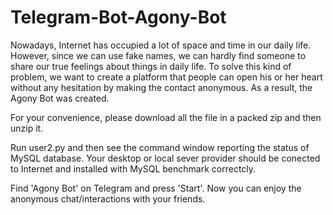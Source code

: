 # Telegram-Bot-Agony-Bot
Nowadays, Internet has occupied a lot of space and time in our daily life. However, since we can use fake names, we can hardly find someone to share our true feelings about things in daily life. To solve this kind of problem, we want to create a platform that people can open his or her heart without any hesitation by making the contact anonymous. As a result, the Agony Bot was created.

For your convenience, please download all the file in a packed zip and then unzip it. 

Run user2.py and then see the command window reporting the status of MySQL database. Your desktop or local sever provider should be conected to Internet and installed with MySQL benchmark correctcly. 

Find 'Agony Bot' on Telegram and press 'Start'. Now you can enjoy the anonymous chat/interactions with your friends.
